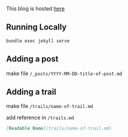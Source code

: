 This blog is hosted [here](https://bjornarprytz.github.io/)

## Running Locally

`bundle exec jekyll serve`

## Adding a post

make file `/_posts/YYYY-MM-DD-title-of-post.md`

## Adding a trail

make file `/trails/name-of-trail.md`

add reference in `/trails.md`

```markdown
[Readable Name](trails/name-of-trail.md)
```

